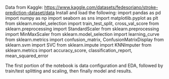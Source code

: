 Data from Kaggle: https://www.kaggle.com/datasets/fedesoriano/stroke-prediction-dataset/data
Install and load the following:
import pandas as pd
import numpy as np
import seaborn as sns
import matplotlib.pyplot as plt
from sklearn.model_selection import train_test_split, cross_val_score
from sklearn.preprocessing import StandardScaler
from sklearn.preprocessing import MinMaxScaler
from sklearn.model_selection import learning_curve
from sklearn.metrics import confusion_matrix, ConfusionMatrixDisplay
from sklearn.svm import SVC
from sklearn.impute import KNNImputer
from sklearn.metrics import accuracy_score, classification_report, mean_squared_error

The first portion of the notebook is data configuration and EDA, followed by train/test splitting and scaling, then finally model and results. 
